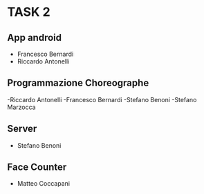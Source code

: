 # TASK 2

## App android

- Francesco Bernardi
- Riccardo Antonelli

## Programmazione Choreographe

-Riccardo Antonelli
-Francesco Bernardi
-Stefano Benoni
-Stefano Marzocca 


## Server

- Stefano Benoni

## Face Counter

- Matteo Coccapani
